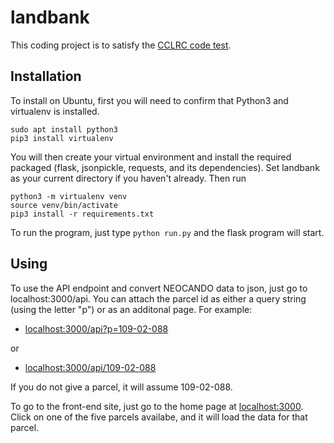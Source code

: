 # landbank
This coding project is to satisfy the [CCLRC code test](https://github.com/CCLRC/code-test).


## Installation
To install on Ubuntu, first you will need to confirm that Python3 and virtualenv is installed.

```
sudo apt install python3
pip3 install virtualenv
```

You will then create your virtual environment and install the required packaged (flask, jsonpickle, requests, and its dependencies). Set landbank as your current directory if you haven't already. Then run

```
python3 -m virtualenv venv
source venv/bin/activate
pip3 install -r requirements.txt
```

To run the program, just type `python run.py` and the flask program will start.

## Using
To use the API endpoint and convert NEOCANDO data to json, just go to localhost:3000/api. You can attach the parcel id as either a query string (using the letter "p") or as an additonal page. For example:

* [localhost:3000/api?p=109-02-088](http://localhost:3000/api?p=109-02-088)

or

* [localhost:3000/api/109-02-088](http://localhost:3000/api/109-02-088)

If you do not give a parcel, it will assume 109-02-088.

To go to the front-end site, just go to the home page at [localhost:3000](http://localhost:3000). Click on one of the five parcels availabe, and it will load the data for that parcel.
